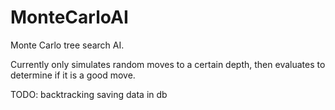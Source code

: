 # MonteCarloAI
Monte Carlo tree search AI. 

Currently only simulates random moves to a certain depth, then evaluates to determine if it is a good move. 

TODO:
backtracking
saving data in db
